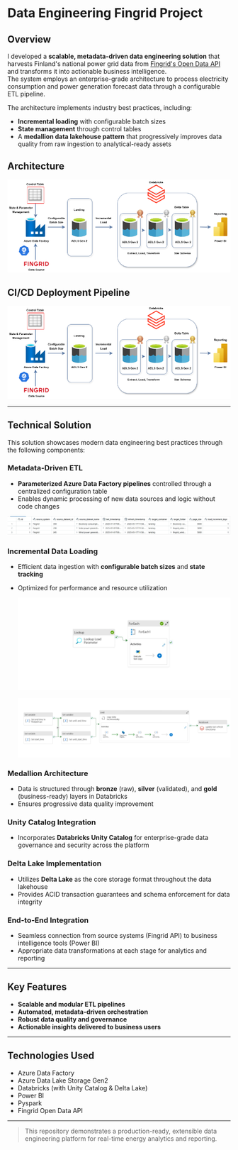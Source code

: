 # Data Engineering Fingrid Project

## Overview

I developed a **scalable, metadata-driven data engineering solution** that harvests Finland's national power grid data from [Fingrid's Open Data API](https://data.fingrid.fi/en/) and transforms it into actionable business intelligence.  
The system employs an enterprise-grade architecture to process electricity consumption and power generation forecast data through a configurable ETL pipeline.

The architecture implements industry best practices, including:

- **Incremental loading** with configurable batch sizes
- **State management** through control tables
- A **medallion data lakehouse pattern** that progressively improves data quality from raw ingestion to analytical-ready assets

## Architecture
![Project Architecture](Images/Architecture.png)

## CI/CD Deployment Pipeline 
![CI/CD Deployment Pipelinee](Images/Architecture.png)

---

## Technical Solution

This solution showcases modern data engineering best practices through the following components:

### Metadata-Driven ETL

- **Parameterized Azure Data Factory pipelines** controlled through a centralized configuration table
- Enables dynamic processing of new data sources and logic without code changes
  
![Control Table](Images/control_table.jpg)

### Incremental Data Loading

- Efficient data ingestion with **configurable batch sizes** and **state tracking**
- Optimized for performance and resource utilization

  ![pipeline](Images/pipeline1.jpg)

  ![pipeline](Images/pipeline2.jpg)

### Medallion Architecture

- Data is structured through **bronze** (raw), **silver** (validated), and **gold** (business-ready) layers in Databricks
- Ensures progressive data quality improvement

### Unity Catalog Integration

- Incorporates **Databricks Unity Catalog** for enterprise-grade data governance and security across the platform

### Delta Lake Implementation

- Utilizes **Delta Lake** as the core storage format throughout the data lakehouse
- Provides ACID transaction guarantees and schema enforcement for data integrity

### End-to-End Integration

- Seamless connection from source systems (Fingrid API) to business intelligence tools (Power BI)
- Appropriate data transformations at each stage for analytics and reporting

---

## Key Features

- **Scalable and modular ETL pipelines**
- **Automated, metadata-driven orchestration**
- **Robust data quality and governance**
- **Actionable insights delivered to business users**

---

## Technologies Used

- Azure Data Factory
- Azure Data Lake Storage Gen2
- Databricks (with Unity Catalog & Delta Lake)
- Power BI
- Pyspark
- Fingrid Open Data API

---

> This repository demonstrates a production-ready, extensible data engineering platform for real-time energy analytics and reporting.
